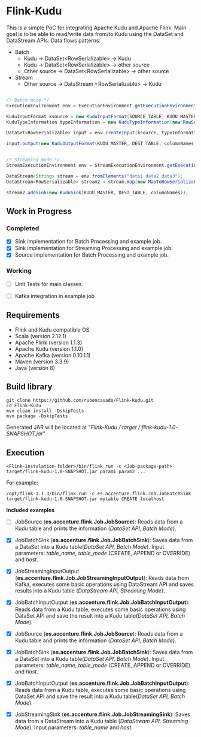 # Flink-Kudu
This is a simple PoC for integrating Apache Kudu and Apache Flink. Main goal is to be able to read/write data from/to Kudu using the DataSet and DataStream APIs.
Data flows patterns:
* Batch
  * Kudu -> DataSet\<RowSerializable\> -> Kudu
  * Kudu -> DataSet\<RowSerializable\> -> other source
  * Other source -> DataSet\<RowSerializable\> -> other source
* Stream
  * Other source -> DataStream \<RowSerializable\> -> Kudu


```java

/* Batch mode */
ExecutionEnvironment env = ExecutionEnvironment.getExecutionEnvironment();

KuduInputFormat ksource = new KuduInputFormat(SOURCE_TABLE, KUDU_MASTER);
KuduTypeInformation typeInformation = new KuduTypeInformation(new RowSerializable());

DataSet<RowSerializable> input = env.createInput(ksource, typeInformation);

input.output(new KuduOutputFormat(KUDU_MASTER, DEST_TABLE, columnNames, KuduOutputFormat.CREATE));
```

```java

/* Streaming mode */
StreamExecutionEnvironment env = StreamExecutionEnvironment.getExecutionEnvironment();

DataStream<String> stream = env.fromElements("data1 data2 data3");
DataStream<RowSerializable> stream2 = stream.map(new MapToRowSerializable());

stream2.addSink(new KuduSink(KUDU_MASTER, DEST_TABLE, columnNames));

```

## Work in Progress
### Completed
- [x] Sink implementation for Batch Processing and example job.
- [x] Sink implementation for Streaming Processing and example job.
- [x] Source implementation for Batch Processing and example job.

### Working
- [ ] Unit Tests for main classes.
- [ ] Kafka integration in example job


## Requirements

* Flink and Kudu compatible OS
* Scala (version 2.12.1)
* Apache Flink (version 1.1.3)
* Apache Kudu (version 1.1.0)
* Apache Kafka (version 0.10.1.1)
* Maven (version 3.3.9)
* Java (version 8)


## Build library

```shell
git clone https://github.com/rubencasado/Flink-Kudu.git
cd Flink-Kudu
mvn clean install -DskipTests 
mvn package -DskipTests
```
Generated JAR will be located at "*Flink-Kudu / target / flink-kudu-1.0-SNAPSHOT.jar*"

## Execution

```
<Flink-instalation-folder>/bin/flink run -c <Job-package-path> target/flink-kudu-1.0-SNAPSHOT.jar param1 param2 ...
```
For example:
```shell
/opt/flink-1.1.3/bin/flink run -c es.accenture.flink.Job.JobBatchSink target/flink-kudu-1.0-SNAPSHOT.jar mytable CREATE localhost
```

**Included examples**

- [ ] JobSource (**es.accenture.flink.Job.JobSource**): Reads data from a Kudu table and prints the information (*DataSet API, Batch Mode*).

- [x] JobBatchSink (**es.accenture.flink.Job.JobBatchSink**): Saves data from a DataSet into a Kudu table(*DataSet API, Batch Mode*). Input parameters: *table_name*, *table_mode* (CREATE, APPEND or OVERRIDE) and *host*.

- [x] JobStreamingInputOutput (**es.accenture.flink.Job.JobStreamingInputOutput**): Reads data from Kafka, executes some basic operations using DataStream API and saves results into a Kudu table (*DataStream API, Streaming Mode*).

- [x] JobBatchInputOutput (**es.accenture.flink.Job.JobBatchInputOutput**): Reads data from a Kudu table, executes some basic operations using DataSet API and save the result into a Kudu table(*DataSet API, Batch Mode*).

- [x] JobSource (**es.accenture.flink.Job.JobSource**): Reads data from a Kudu table and prints the information (*DataSet API, Batch Mode*).

- [x] JobBatchSink (**es.accenture.flink.Job.JobBatchSink**): Saves data from a DataSet into a Kudu table(*DataSet API, Batch Mode*). Input parameters: *table_name*, *table_mode* (CREATE, APPEND or OVERRIDE) and *host*.

- [x] JobBatchInputOutput (**es.accenture.flink.Job.JobBatchInputOutput**): Reads data from a Kudu table, executes some basic operations using DataSet API and save the result into a Kudu table(*DataSet API, Batch Mode*).

- [x] JobStreamingSink (**es.accenture.flink.Job.JobStreamingSink**): Saves data from a DataStream into a Kudu table (*DataStream API, Streaming Mode*). Input parameters: *table_name* and *host*.
